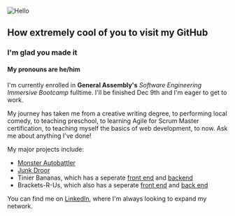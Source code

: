 ![Hello](https://thumbs.gfycat.com/ConsciousAmbitiousAntipodesgreenparakeet-size_restricted.gif)

## How extremely cool of you to visit my GitHub

### I'm glad you made it

#### My pronouns are he/him

I'm currently enrolled in **General Assembly's** *Software Engineering Immersive Bootcamp* fulltime. I'll be finished Dec 9th and I'm eager to get to work. 

My journey has taken me from a creative writing degree, to performing local comedy, to teaching preschool, to learning Agile for Scrum Master certification, to teaching myself the basics of web development, to now. Ask me about anything I've done! 

My major projects include:
- [Monster Autobattler](https://github.com/chazpf/Monster_AutoBattle)
- [Junk Droor](https://github.com/chazpf/Junk-Droor)
- Tinier Bananas, which has a seperate [front end](https://github.com/chazpf/Tinier_Bananas-frontend) and [backend](https://github.com/chazpf/Tinier_Bananas-backend)
- Brackets-R-Us, which also has a seperate [front end](https://github.com/squaye6756/BracketsRUs-front) and [back end](https://github.com/squaye6756/BracketsRUs-back)

You can find me on [LinkedIn](https://www.linkedin.com/in/chazformichella/), where I'm always looking to expand my network.



<!--
**chazpf/chazpf** is a ✨ _special_ ✨ repository because its `README.md` (this file) appears on your GitHub profile.

Here are some ideas to get you started:

- 🔭 I’m currently working on ...
- 🌱 I’m currently learning ...
- 👯 I’m looking to collaborate on ...
- 🤔 I’m looking for help with ...
- 💬 Ask me about ...
- 📫 How to reach me: ...
- 😄 Pronouns: ...
- ⚡ Fun fact: ...
-->
